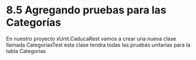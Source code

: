 # 8.5 Agregando pruebas para las Categorías

En nuestro proyecto xUnit.CaducaRest vamos a crear una nueva clase llamada CategoriasTest esta clase tendra todas las pruebas unitarias para la tabla Categorias

